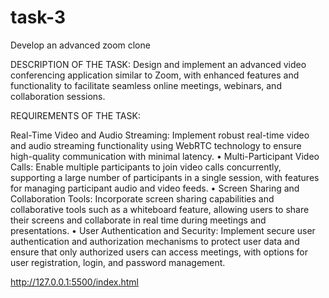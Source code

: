 # task-3
Develop an advanced zoom clone

DESCRIPTION OF THE TASK:
Design and implement an advanced video conferencing application similar to Zoom, with enhanced
features and functionality to facilitate seamless online meetings, webinars, and collaboration sessions.

REQUIREMENTS OF THE TASK:

  Real-Time Video and Audio Streaming: Implement robust real-time video and audio streaming
functionality using WebRTC technology to ensure high-quality communication with minimal
latency. 
• Multi-Participant Video Calls: Enable multiple participants to join video calls concurrently,
supporting a large number of participants in a single session, with features for managing participant
audio and video feeds. 
• Screen Sharing and Collaboration Tools: Incorporate screen sharing capabilities and collaborative
tools such as a whiteboard feature, allowing users to share their screens and collaborate in real time
during meetings and presentations. 
• User Authentication and Security: Implement secure user authentication and authorization
mechanisms to protect user data and ensure that only authorized users can access meetings, with
options for user registration, login, and password management.

http://127.0.0.1:5500/index.html


